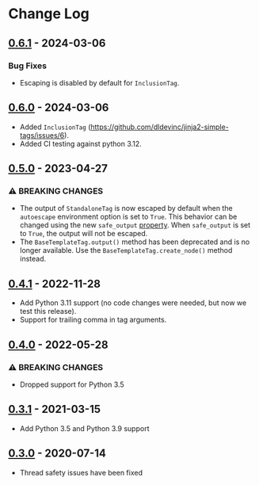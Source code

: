 # Change Log

## [0.6.1](https://github.com/dldevinc/jinja2-simple-tags/tree/v0.6.1) - 2024-03-06

### Bug Fixes

-   Escaping is disabled by default for `InclusionTag`.

## [0.6.0](https://github.com/dldevinc/jinja2-simple-tags/tree/v0.6.0) - 2024-03-06

-   Added `InclusionTag` (https://github.com/dldevinc/jinja2-simple-tags/issues/6).
-   Added CI testing against python 3.12.

## [0.5.0](https://github.com/dldevinc/jinja2-simple-tags/tree/v0.5.0) - 2023-04-27

### ⚠ BREAKING CHANGES

-   The output of `StandaloneTag` is now escaped by default when the `autoescape` 
    environment option is set to `True`. This behavior can be changed using the new 
    `safe_output` [property](README.md#Escaping). When `safe_output` is set to `True`, 
    the output will not be escaped.
-   The `BaseTemplateTag.output()` method has been deprecated and is no longer available.
    Use the `BaseTemplateTag.create_node()` method instead.

## [0.4.1](https://github.com/dldevinc/jinja2-simple-tags/tree/v0.4.1) - 2022-11-28

-   Add Python 3.11 support (no code changes were needed, but now we test this release).
-   Support for trailing comma in tag arguments.

## [0.4.0](https://github.com/dldevinc/jinja2-simple-tags/tree/v0.4.0) - 2022-05-28

### ⚠ BREAKING CHANGES

-   Dropped support for Python 3.5

## [0.3.1](https://github.com/dldevinc/jinja2-simple-tags/tree/v0.3.1) - 2021-03-15

-   Add Python 3.5 and Python 3.9 support

## [0.3.0](https://github.com/dldevinc/jinja2-simple-tags/tree/v0.3.0) - 2020-07-14

-   Thread safety issues have been fixed
